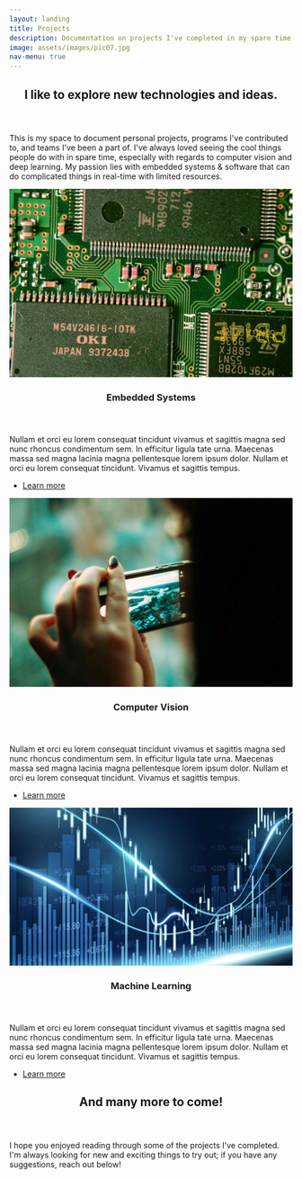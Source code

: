 ```yaml
---
layout: landing
title: Projects
description: Documentation on projects I've completed in my spare time.
image: assets/images/pic07.jpg
nav-menu: true
---
```


<!-- Main -->
<div id="main">

<!-- One -->
<section id="one">
	<div class="inner">
		<header class="major">
			<h2>I like to explore new technologies and ideas.</h2>
		</header>
		<p>This is my space to document personal projects, programs I've contributed to, and teams I've been a part of. I've always loved seeing the cool things people do with in spare time, especially with regards to computer vision and deep learning. My passion lies with embedded systems & software that can do complicated things in real-time with limited resources.</p>
	</div>
</section>

<!-- Two -->
<section id="two" class="spotlights">
	<section>
		<a href="embedded.html" class="image">
			<img src="assets/images/embedded.jpg" alt="" data-position="top center" />
		</a>
		<div class="content">
			<div class="inner">
				<header class="major">
					<h3>Embedded Systems</h3>
				</header>
				<p>Nullam et orci eu lorem consequat tincidunt vivamus et sagittis magna sed nunc rhoncus condimentum sem. In efficitur ligula tate urna. Maecenas massa sed magna lacinia magna pellentesque lorem ipsum dolor. Nullam et orci eu lorem consequat tincidunt. Vivamus et sagittis tempus.</p>
				<ul class="actions">
					<li><a href="embedded.html" class="button">Learn more</a></li>
				</ul>
			</div>
		</div>
	</section>
	<section>
		<a href="cv.html" class="image">
			<img src="assets/images/cv.jpg" alt="" data-position="center center" />
		</a>
		<div class="content">
			<div class="inner">
				<header class="major">
					<h3>Computer Vision</h3>
				</header>
				<p>Nullam et orci eu lorem consequat tincidunt vivamus et sagittis magna sed nunc rhoncus condimentum sem. In efficitur ligula tate urna. Maecenas massa sed magna lacinia magna pellentesque lorem ipsum dolor. Nullam et orci eu lorem consequat tincidunt. Vivamus et sagittis tempus.</p>
				<ul class="actions">
					<li><a href="cv.html" class="button">Learn more</a></li>
				</ul>
			</div>
		</div>
	</section>
	<section>
		<a href="ml.html" class="image">
			<img src="assets/images/ml.jpg" alt="" data-position="center center" />
		</a>
		<div class="content">
			<div class="inner">
				<header class="major">
					<h3>Machine Learning</h3>
				</header>
				<p>Nullam et orci eu lorem consequat tincidunt vivamus et sagittis magna sed nunc rhoncus condimentum sem. In efficitur ligula tate urna. Maecenas massa sed magna lacinia magna pellentesque lorem ipsum dolor. Nullam et orci eu lorem consequat tincidunt. Vivamus et sagittis tempus.</p>
				<ul class="actions">
					<li><a href="ml.html" class="button">Learn more</a></li>
				</ul>
			</div>
		</div>
	</section>

<!-- Three -->
<section id="three">
	<div class="inner">
		<header class="major">
			<h2>And many more to come!</h2>
		</header>
		<p>I hope you enjoyed reading through some of the projects I've completed. I'm always looking for new and exciting things to try out; if you have any suggestions, reach out below!</p>
	</div>
</section>
